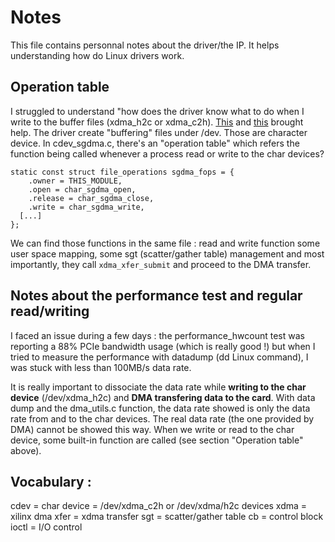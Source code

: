 # Notes

This file contains personnal notes about the driver/the IP. It helps understanding how do Linux drivers work.

## Operation table
I struggled to understand "how does the driver know what to do when I write to the buffer files (xdma_h2c or xdma_c2h). [This](https://stackoverflow.com/questions/19294620/how-device-driver-write-read-works) and [this](https://stackoverflow.com/questions/17663692/file-operations-in-drivers) brought help.
The driver create "buffering" files under /dev. Those are character device. In cdev_sgdma.c, there's an "operation table" which refers the function being called whenever a process read or write to the char devices?
```
static const struct file_operations sgdma_fops = {
	.owner = THIS_MODULE,
	.open = char_sgdma_open,
	.release = char_sgdma_close,
	.write = char_sgdma_write,
  [...]
};
```
We can find those functions in the same file : read and write function some user space mapping, some sgt (scatter/gather table) management and most importantly, they call `xdma_xfer_submit` and proceed to the DMA transfer.

## Notes about the performance test and regular read/writing

I faced an issue during a few days : the performance_hwcount test was reporting a 88% PCIe bandwidth usage (which is really good !) 
but when I tried to measure the performance with datadump (dd Linux command), I was stuck with less than 100MB/s data rate.

It is really important to dissociate the data rate while **writing to the char device** (/dev/xdma_h2c) and **DMA transfering data to the card**.
With data dump and the dma_utils.c function, the data rate showed is only the data rate from and to the char devices. The real data rate (the one provided by DMA)
cannot be showed this way. When we write or read to the char device, some built-in function are called (see section "Operation table" above).

## Vocabulary :

cdev = char device = /dev/xdma_c2h or /dev/xdma/h2c devices
xdma = xilinx dma
xfer = xdma transfer
sgt = scatter/gather table
cb = control block
ioctl = I/O control

